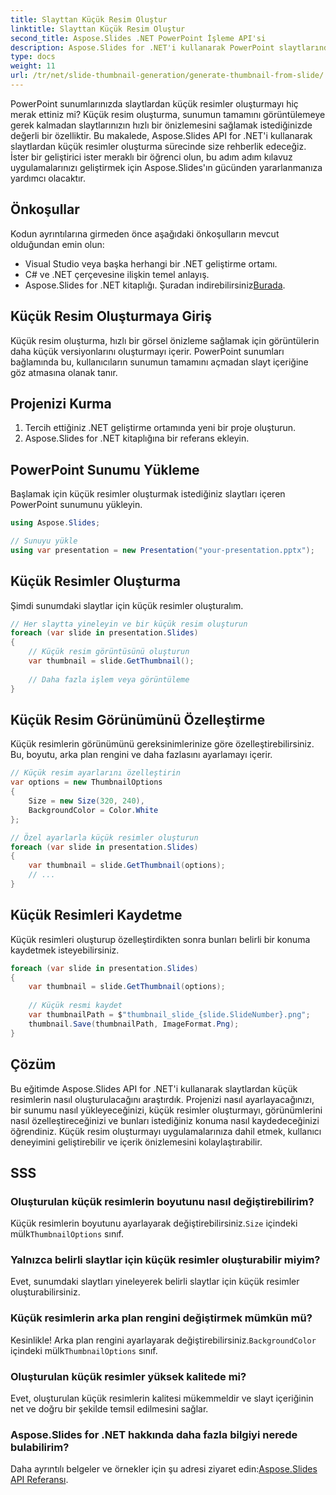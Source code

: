 ```yaml
---
title: Slayttan Küçük Resim Oluştur
linktitle: Slayttan Küçük Resim Oluştur
second_title: Aspose.Slides .NET PowerPoint İşleme API'si
description: Aspose.Slides for .NET'i kullanarak PowerPoint slaytlarından küçük resimler oluşturmayı öğrenin. Kaynak koduyla adım adım kılavuz. Slayt önizlemeleriyle kullanıcı deneyimini geliştirin.
type: docs
weight: 11
url: /tr/net/slide-thumbnail-generation/generate-thumbnail-from-slide/
---
```


PowerPoint sunumlarınızda slaytlardan küçük resimler oluşturmayı hiç merak ettiniz mi? Küçük resim oluşturma, sunumun tamamını görüntülemeye gerek kalmadan slaytlarınızın hızlı bir önizlemesini sağlamak istediğinizde değerli bir özelliktir. Bu makalede, Aspose.Slides API for .NET'i kullanarak slaytlardan küçük resimler oluşturma sürecinde size rehberlik edeceğiz. İster bir geliştirici ister meraklı bir öğrenci olun, bu adım adım kılavuz uygulamalarınızı geliştirmek için Aspose.Slides'ın gücünden yararlanmanıza yardımcı olacaktır.

## Önkoşullar

Kodun ayrıntılarına girmeden önce aşağıdaki önkoşulların mevcut olduğundan emin olun:

- Visual Studio veya başka herhangi bir .NET geliştirme ortamı.
- C# ve .NET çerçevesine ilişkin temel anlayış.
-  Aspose.Slides for .NET kitaplığı. Şuradan indirebilirsiniz[Burada](https://releases.aspose.com/slides/net/).

## Küçük Resim Oluşturmaya Giriş

Küçük resim oluşturma, hızlı bir görsel önizleme sağlamak için görüntülerin daha küçük versiyonlarını oluşturmayı içerir. PowerPoint sunumları bağlamında bu, kullanıcıların sunumun tamamını açmadan slayt içeriğine göz atmasına olanak tanır.

## Projenizi Kurma

1. Tercih ettiğiniz .NET geliştirme ortamında yeni bir proje oluşturun.
2. Aspose.Slides for .NET kitaplığına bir referans ekleyin.

## PowerPoint Sunumu Yükleme

Başlamak için küçük resimler oluşturmak istediğiniz slaytları içeren PowerPoint sunumunu yükleyin.

```csharp
using Aspose.Slides;

// Sunuyu yükle
using var presentation = new Presentation("your-presentation.pptx");
```

## Küçük Resimler Oluşturma

Şimdi sunumdaki slaytlar için küçük resimler oluşturalım.

```csharp
// Her slaytta yineleyin ve bir küçük resim oluşturun
foreach (var slide in presentation.Slides)
{
    // Küçük resim görüntüsünü oluşturun
    var thumbnail = slide.GetThumbnail();
    
    // Daha fazla işlem veya görüntüleme
}
```

## Küçük Resim Görünümünü Özelleştirme

Küçük resimlerin görünümünü gereksinimlerinize göre özelleştirebilirsiniz. Bu, boyutu, arka plan rengini ve daha fazlasını ayarlamayı içerir.

```csharp
// Küçük resim ayarlarını özelleştirin
var options = new ThumbnailOptions
{
    Size = new Size(320, 240),
    BackgroundColor = Color.White
};

// Özel ayarlarla küçük resimler oluşturun
foreach (var slide in presentation.Slides)
{
    var thumbnail = slide.GetThumbnail(options);
    // ...
}
```

## Küçük Resimleri Kaydetme

Küçük resimleri oluşturup özelleştirdikten sonra bunları belirli bir konuma kaydetmek isteyebilirsiniz.

```csharp
foreach (var slide in presentation.Slides)
{
    var thumbnail = slide.GetThumbnail(options);
    
    // Küçük resmi kaydet
    var thumbnailPath = $"thumbnail_slide_{slide.SlideNumber}.png";
    thumbnail.Save(thumbnailPath, ImageFormat.Png);
}
```

## Çözüm

Bu eğitimde Aspose.Slides API for .NET'i kullanarak slaytlardan küçük resimlerin nasıl oluşturulacağını araştırdık. Projenizi nasıl ayarlayacağınızı, bir sunumu nasıl yükleyeceğinizi, küçük resimler oluşturmayı, görünümlerini nasıl özelleştireceğinizi ve bunları istediğiniz konuma nasıl kaydedeceğinizi öğrendiniz. Küçük resim oluşturmayı uygulamalarınıza dahil etmek, kullanıcı deneyimini geliştirebilir ve içerik önizlemesini kolaylaştırabilir.

## SSS

### Oluşturulan küçük resimlerin boyutunu nasıl değiştirebilirim?

 Küçük resimlerin boyutunu ayarlayarak değiştirebilirsiniz.`Size` içindeki mülk`ThumbnailOptions` sınıf.

### Yalnızca belirli slaytlar için küçük resimler oluşturabilir miyim?

Evet, sunumdaki slaytları yineleyerek belirli slaytlar için küçük resimler oluşturabilirsiniz.

### Küçük resimlerin arka plan rengini değiştirmek mümkün mü?

 Kesinlikle! Arka plan rengini ayarlayarak değiştirebilirsiniz.`BackgroundColor` içindeki mülk`ThumbnailOptions` sınıf.

### Oluşturulan küçük resimler yüksek kalitede mi?

Evet, oluşturulan küçük resimlerin kalitesi mükemmeldir ve slayt içeriğinin net ve doğru bir şekilde temsil edilmesini sağlar.

### Aspose.Slides for .NET hakkında daha fazla bilgiyi nerede bulabilirim?

 Daha ayrıntılı belgeler ve örnekler için şu adresi ziyaret edin:[Aspose.Slides API Referansı](https://reference.aspose.com/slides/net/).